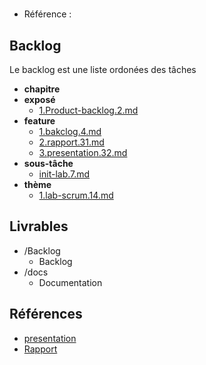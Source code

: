 #  

- Référence :   

 

## Backlog 

Le backlog est une liste ordonées des tâches 

- **chapitre** 
- **exposé** 
  - [1.Product-backlog.2.md](./Backlog/exposé/1.Product-backlog.2.md) 
- **feature** 
  - [1.bakclog.4.md](./Backlog/feature/1.bakclog.4.md) 
  - [2.rapport.31.md](./Backlog/feature/2.rapport.31.md) 
  - [3.presentation.32.md](./Backlog/feature/3.presentation.32.md) 
- **sous-tâche** 
  - [init-lab.7.md](./Backlog/sous-tâche/init-lab.7.md) 
- **thème** 
  - [1.lab-scrum.14.md](./Backlog/thème/1.lab-scrum.14.md) 
## Livrables 

 

- /Backlog 
  - Backlog 
- /docs 
  - Documentation 
## Références 

 

- [presentation](http://labs-web.github.io/lab-scrum/presentation) 
- [Rapport ](http://labs-web.github.io/lab-scrum/rapport) 

